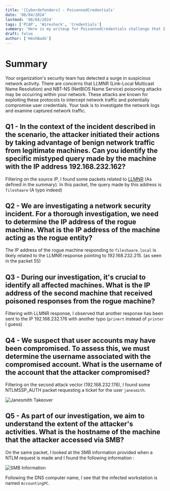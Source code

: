 ```yaml
---
title: '[Cyberdefenders] - PoisonnedCredentials'
date: '08/04/2024'
lastmod: '08/04/2024'
tags: ['PCAP', 'Wireshark', 'Credentials']
summary: 'Here is my writeup for PoisonnedCredentials challenge that I completed on Cyberdefenders.'
draft: false
author: ['H4shBadG']
---
```


# Summary

Your organization's security team has detected a surge in suspicious network activity. There are concerns that LLMNR (Link-Local Multicast Name Resolution) and NBT-NS (NetBIOS Name Service) poisoning attacks may be occurring within your network. These attacks are known for exploiting these protocols to intercept network traffic and potentially compromise user credentials. Your task is to investigate the network logs and examine captured network traffic.

## Q1 - In the context of the incident described in the scenario, the attacker initiated their actions by taking advantage of benign network traffic from legitimate machines. Can you identify the specific mistyped query made by the machine with the IP address 192.168.232.162?

Filtering on the source IP, I found some packets related to [LLMNR](https://datatracker.ietf.org/doc/html/rfc4795) (As defined in the summary). In this packet, the query made by this address is `fileshaare` (A typo indeed)

## Q2 - We are investigating a network security incident. For a thorough investigation, we need to determine the IP address of the rogue machine. What is the IP address of the machine acting as the rogue entity?

The IP address of the rogue machine responding to `fileshaare.local` is likely related to the LLMNR response pointing to 192.168.232.215. (as seen in the packet 55)

## Q3 - During our investigation, it's crucial to identify all affected machines. What is the IP address of the second machine that received poisoned responses from the rogue machine?

Filtering with LLMNR response, I observed that another response has been sent to the IP 192.168.232.176 with another typo (`prinert` instead of `printer` I guess)

## Q4 - We suspect that user accounts may have been compromised. To assess this, we must determine the username associated with the compromised account. What is the username of the account that the attacker compromised?

Filtering on the second attack vector (192.168.232.176), I found some NTLMSSP_AUTH packet requesting a ticket for the user `janesmith`.

![Janesmith Takeover](/images/PoisonnedCredentials/PoisonnedCreds.png)

## Q5 - As part of our investigation, we aim to understand the extent of the attacker's activities. What is the hostname of the machine that the attacker accessed via SMB?

On the same packet, I looked at the SMB information provided when a NTLM request is made and I found the following information :

![SMB Information](/images/PoisonnedCredentials/PoisonnedCreds-2.png)

Following the DNS computer name, I see that the infected workstation is named `AccountingPC`.